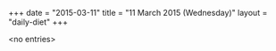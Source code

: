 +++
date = "2015-03-11"
title = "11 March 2015 (Wednesday)"
layout = "daily-diet"
+++


\<no entries\>

